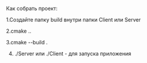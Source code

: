 Как собрать проект:

1.Создайте папку build внутри папки Client или Server

2.cmake ..

3.cmake --build .

4. ./Server или ./Client - для запуска приложения
